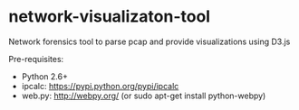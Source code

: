 network-visualizaton-tool
======================

Network forensics tool to parse pcap and provide visualizations using D3.js

Pre-requisites:
- Python 2.6+
- ipcalc: https://pypi.python.org/pypi/ipcalc
- web.py: http://webpy.org/  (or sudo apt-get install python-webpy)
